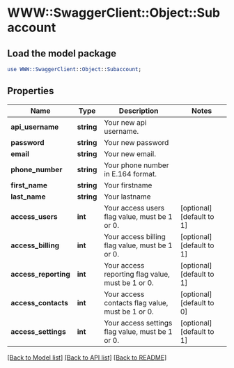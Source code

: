 # WWW::SwaggerClient::Object::Subaccount

## Load the model package
```perl
use WWW::SwaggerClient::Object::Subaccount;
```

## Properties
Name | Type | Description | Notes
------------ | ------------- | ------------- | -------------
**api_username** | **string** | Your new api username. | 
**password** | **string** | Your new password | 
**email** | **string** | Your new email. | 
**phone_number** | **string** | Your phone number in E.164 format. | 
**first_name** | **string** | Your firstname | 
**last_name** | **string** | Your lastname | 
**access_users** | **int** | Your access users flag value, must be 1 or 0. | [optional] [default to 1]
**access_billing** | **int** | Your access billing flag value, must be 1 or 0. | [optional] [default to 1]
**access_reporting** | **int** | Your access reporting flag value, must be 1 or 0. | [optional] [default to 1]
**access_contacts** | **int** | Your access contacts flag value, must be 1 or 0. | [optional] [default to 0]
**access_settings** | **int** | Your access settings flag value, must be 1 or 0. | [optional] [default to 1]

[[Back to Model list]](../README.md#documentation-for-models) [[Back to API list]](../README.md#documentation-for-api-endpoints) [[Back to README]](../README.md)



